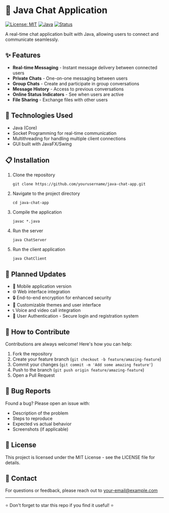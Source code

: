 # 🚀 Java Chat Application

[![License: MIT](https://img.shields.io/badge/License-MIT-yellow.svg)](https://opensource.org/licenses/MIT)
[![Java](https://img.shields.io/badge/Java-11%2B-blue)](https://www.java.com)
[![Status](https://img.shields.io/badge/Status-In%20Development-green)]()

A real-time chat application built with Java, allowing users to connect and communicate seamlessly.

## ✨ Features

- **Real-time Messaging** - Instant message delivery between connected users
- **Private Chats** - One-on-one messaging between users
- **Group Chats** - Create and participate in group conversations
- **Message History** - Access to previous conversations
- **Online Status Indicators** - See when users are active
- **File Sharing** - Exchange files with other users

## 🔧 Technologies Used

- Java (Core)
- Socket Programming for real-time communication
- Multithreading for handling multiple client connections
- GUI built with JavaFX/Swing

## 📋 Installation

1. Clone the repository
    ```
    git clone https://github.com/yourusername/java-chat-app.git
    ```

2. Navigate to the project directory
    ```
    cd java-chat-app
    ```

3. Compile the application
    ```
    javac *.java
    ```

4. Run the server
    ```
    java ChatServer
    ```

5. Run the client application
    ```
    java ChatClient
    ```

## 🔮 Planned Updates

- 📱 Mobile application version
- 🌐 Web interface integration
- 🔒 End-to-end encryption for enhanced security
- 🎨 Customizable themes and user interface
- 📞 Voice and video call integration
- 🔐 User Authentication - Secure login and registration system
  
## 🤝 How to Contribute

Contributions are always welcome! Here's how you can help:

1. Fork the repository
2. Create your feature branch (`git checkout -b feature/amazing-feature`)
3. Commit your changes (`git commit -m 'Add some amazing feature'`)
4. Push to the branch (`git push origin feature/amazing-feature`)
5. Open a Pull Request

## 🐛 Bug Reports

Found a bug? Please open an issue with:
- Description of the problem
- Steps to reproduce
- Expected vs actual behavior
- Screenshots (if applicable)

## 📄 License

This project is licensed under the MIT License - see the LICENSE file for details.

## 📧 Contact

For questions or feedback, please reach out to [your-email@example.com](mailto:kkshah05072005@gmail.com)

---

⭐ Don't forget to star this repo if you find it useful! ⭐
